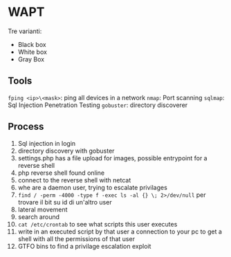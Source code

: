 # WAPT
Tre varianti:
- Black box
- White box
- Gray Box

## Tools
`fping <ip>\<mask>`: ping all devices in a network
`nmap`: Port scanning
`sqlmap`: Sql Injection Penetration Testing
`gobuster`: directory discoverer

## Process
1. Sql injection in login
2. directory discovery with gobuster
3. settings.php has a file upload for images, possible entrypoint for a reverse shell
4. php reverse shell found online
5. connect to the reverse shell with netcat
6. whe are a daemon user, trying to escalate privilages
7. `find / -perm -4000 -type f -exec ls -al {} \; 2>/dev/null` per trovare il bit su id di un'altro user
8. lateral movement
9. search around
10. `cat /etc/crontab` to see what scripts this user executes
11. write in an executed script by that user a connection to your pc to get a shell with all the permissions of that user
12. GTFO bins to find a privilage escalation exploit
